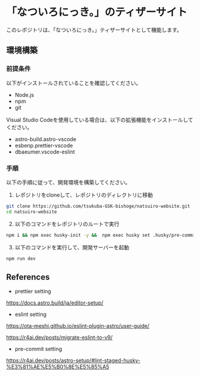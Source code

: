 # 「なついろにっき。」のティザーサイト

このレポジトリは、「なついろにっき。」ティザーサイトとして機能します。

## 環境構築

### 前提条件

以下がインストールされていることを確認してください。

- Node.js
- npm
- git

Visual Studio Codeを使用している場合は、以下の拡張機能をインストールしてください。

- astro-build.astro-vscode
- esbenp.prettier-vscode
- dbaeumer.vscode-eslint

### 手順

以下の手順に従って、開発環境を構築してください。

1. レポジトリをcloneして、レポジトリのディレクトリに移動

```sh
git clone https://github.com/tsukuba-GSK-bishoge/natsuiro-website.git
cd natsuiro-website
```

2. 以下のコマンドをレポジトリのルートで実行

```sh
npm i && npm exec husky-init -y &&  npm exec husky set .husky/pre-commit "npm exec lint-staged"
```

3. 以下のコマンドを実行して、開発サーバーを起動

```sh
npm run dev
```

## References

- prettier setting

https://docs.astro.build/ja/editor-setup/

- eslint setting

https://ota-meshi.github.io/eslint-plugin-astro/user-guide/

https://r4ai.dev/posts/migrate-eslint-to-v9/

- pre-commit setting

https://r4ai.dev/posts/astro-setup/#lint-staged-husky-%E3%81%AE%E5%B0%8E%E5%85%A5
